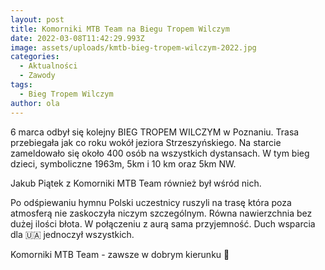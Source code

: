 ```yaml
---
layout: post
title: Komorniki MTB Team na Biegu Tropem Wilczym
date: 2022-03-08T11:42:29.993Z
image: assets/uploads/kmtb-bieg-tropem-wilczym-2022.jpg
categories:
  - Aktualności
  - Zawody
tags:
  - Bieg Tropem Wilczym
author: ola
---
```

6 marca odbył się kolejny BIEG TROPEM WILCZYM w Poznaniu. Trasa przebiegała jak co roku wokół jeziora Strzeszyńskiego. Na starcie zameldowało się około 400 osób na wszystkich dystansach. W tym bieg dzieci,  symboliczne 1963m, 5km i 10 km oraz 5km NW.
<!--more-->

Jakub Piątek z Komorniki MTB Team również był wśród nich.

Po odśpiewaniu hymnu Polski uczestnicy ruszyli na trasę która poza atmosferą nie zaskoczyła niczym szczególnym. Równa nawierzchnia bez dużej ilości błota. W połączeniu z aurą sama przyjemność. Duch wsparcia dla 🇺🇦 jednoczył wszystkich.

Komorniki MTB Team - zawsze w dobrym kierunku 🙂